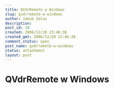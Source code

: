 ```yaml
---
title: QVdrRemote w Windows
slug: qvdrremote-w-windows
author: Jakub Zalas
description: 
post_id: 18
created: 2006/12/20 23:46:38
created_gmt: 2006/12/20 22:46:38
comment_status: open
post_name: qvdrremote-w-windows
status: attachment
layout: post
---
```


# QVdrRemote w Windows

